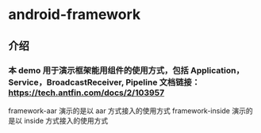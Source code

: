 # android-framework
## 介绍
### 本 demo 用于演示框架能用组件的使用方式，包括 Application，Service，BroadcastReceiver, Pipeline 文档链接：https://tech.antfin.com/docs/2/103957
framework-aar 演示的是以 aar 方式接入的使用方式
framework-inside 演示的是以 inside 方式接入的使用方式
